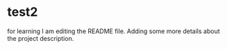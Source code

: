 # test2
for learning
I am editing the README file. Adding some more details about the project description.

